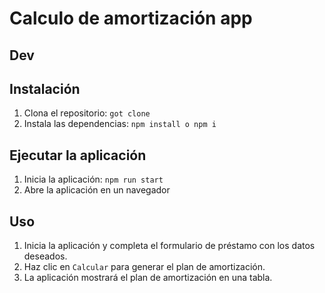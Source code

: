 # Calculo de amortización app

## Dev

## Instalación

1. Clona el repositorio: `got clone`
2. Instala las dependencias: `npm install o npm i`

## Ejecutar la aplicación

1. Inicia la aplicación: `npm run start`
2. Abre la aplicación en un navegador

## Uso

1. Inicia la aplicación y completa el formulario de préstamo con los datos deseados.
2. Haz clic en `Calcular` para generar el plan de amortización.
3. La aplicación mostrará el plan de amortización en una tabla.
